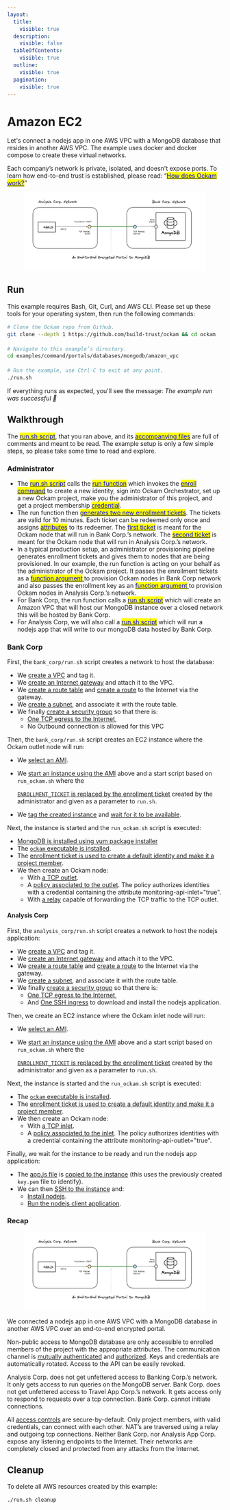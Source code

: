 ```yaml
---
layout:
  title:
    visible: true
  description:
    visible: false
  tableOfContents:
    visible: true
  outline:
    visible: true
  pagination:
    visible: true
---
```


# Amazon EC2

Let's connect a nodejs app in one AWS VPC with a MongoDB database that resides in another AWS VPC. The example uses docker and docker compose to create these virtual networks.&#x20;

Each company’s network is private, isolated, and doesn't expose ports. To learn how end-to-end trust is established, please read: “[<mark style="color:blue;">How does Ockam work?</mark>](../../../how-does-ockam-work.md)”

<figure><img src="../../../.gitbook/assets/mongodb-portal.png" alt=""><figcaption></figcaption></figure>

## Run

This example requires Bash, Git, Curl, and AWS CLI. Please set up these tools for your operating system, then run the following commands:

```bash
# Clone the Ockam repo from Github.
git clone --depth 1 https://github.com/build-trust/ockam && cd ockam

# Navigate to this example’s directory.
cd examples/command/portals/databases/mongodb/amazon_vpc

# Run the example, use Ctrl-C to exit at any point.
./run.sh
```

If everything runs as expected, you'll see the message: _The example run was successful 🥳_

## Walkthrough

The [<mark style="color:blue;">run.sh script</mark>](https://github.com/build-trust/ockam/blob/develop/examples/command/portals/databases/mongodb/amazon\_vpc/run.sh), that you ran above, and its [<mark style="color:blue;">accompanying files</mark>](https://github.com/build-trust/ockam/tree/develop/examples/command/portals/databases/mongodb/amazon\_vpc) are full of comments and meant to be read. The example setup is only a few simple steps, so please take some time to read and explore.

### Administrator

* The [<mark style="color:blue;">run.sh script</mark>](https://github.com/build-trust/ockam/blob/develop/examples/command/portals/databases/mongodb/amazon\_vpc/run.sh) calls the [<mark style="color:blue;">run function</mark>](https://github.com/build-trust/ockam/blob/develop/examples/command/portals/databases/mongodb/amazon\_vpc/run.sh#L14) which invokes the [<mark style="color:blue;">enroll command</mark>](https://github.com/build-trust/ockam/blob/develop/examples/command/portals/databases/mongodb/amazon\_vpc/run.sh#L15-L27) to create a new identity, sign into Ockam Orchestrator, set up a new Ockam project, make you the administrator of this project, and get a project membership [<mark style="color:blue;">credential</mark>](../../../reference/protocols/identities.md#credentials).
* The run function then [<mark style="color:blue;">generates two new enrollment tickets</mark>](https://github.com/build-trust/ockam/blob/develop/examples/command/portals/databases/mongodb/amazon\_vpc/run.sh#L29-L45). The tickets are valid for 10 minutes. Each ticket can be redeemed only once and assigns [<mark style="color:blue;">attributes</mark>](../../../reference/protocols/identities.md#credentials) to its redeemer. The [<mark style="color:blue;">first ticket</mark>](https://github.com/build-trust/ockam/blob/develop/examples/command/portals/databases/mongodb/amazon\_vpc/run.sh#L29-L37) is meant for the Ockam node that will run in Bank Corp.’s network. The [<mark style="color:blue;">second ticket</mark>](https://github.com/build-trust/ockam/blob/develop/examples/command/portals/databases/mongodb/amazon\_vpc/run.sh#L39-L45) is meant for the Ockam node that will run in Analysis Corp.’s network.
* In a typical production setup, an administrator or provisioning pipeline generates enrollment tickets and gives them to nodes that are being provisioned. In our example, the run function is acting on your behalf as the administrator of the Ockam project. It passes the enrollment tickets as a [<mark style="color:blue;">function argument</mark> ](https://github.com/build-trust/ockam/blob/develop/examples/command/portals/databases/mongodb/amazon\_vpc/run.sh#L55C37-L55C56)to provision Ockam nodes in Bank Corp network and also passes the enrollment key as an [<mark style="color:blue;">function argument</mark> ](https://github.com/build-trust/ockam/blob/develop/examples/command/portals/databases/mongodb/amazon\_vpc/run.sh#L55C41-L55C64)to provision Ockam nodes in Analysis Corp.’s network.
* For Bank Corp, the run function calls a [<mark style="color:blue;">run.sh script</mark>](https://github.com/build-trust/ockam/blob/develop/examples/command/portals/databases/mongodb/amazon\_vpc/run.sh#L55) which will create an Amazon VPC that will host our MongoDB instance over a closed network this will be hosted by Bank Corp.
* For Analysis Corp, we will also call a [<mark style="color:blue;">run.sh script</mark>](https://github.com/build-trust/ockam/blob/develop/examples/command/portals/databases/mongodb/amazon\_vpc/run.sh#L55) which will run a nodejs app that will write to our mongoDB data hosted by Bank Corp.

### Bank Corp

First, the `bank_corp/run.sh` script creates a network to host the database:

* We [create a VPC](https://github.com/build-trust/ockam/blob/develop/examples/command/portals/databases/mongodb/amazon\_vpc/bank\_corp/run.sh#L11-L12) and tag it.
* We [create an Internet gateway](https://github.com/build-trust/ockam/blob/develop/examples/command/portals/databases/mongodb/amazon\_vpc/bank\_corp/run.sh#L15-L16) and attach it to the VPC.
* We [create a route table](https://github.com/build-trust/ockam/blob/develop/examples/command/portals/databases/mongodb/amazon\_vpc/bank\_corp/run.sh#L19) and [create a route](https://github.com/build-trust/ockam/blob/develop/examples/command/portals/apis/nodejs/amazon\_ec2/aws\_cli/monitoring\_corp/run.sh#L20) to the Internet via the gateway.
* We [create a subnet](https://github.com/build-trust/ockam/blob/develop/examples/command/portals/databases/mongodb/amazon\_vpc/bank\_corp/run.sh#L23-L27), and associate it with the route table.
* We finally [create a security group](https://github.com/build-trust/ockam/blob/develop/examples/command/portals/databases/mongodb/amazon\_vpc/bank\_corp/run.sh#L32-L34) so that there is:
  * [One TCP egress to the Internet](https://github.com/build-trust/ockam/blob/develop/examples/command/portals/databases/mongodb/amazon\_vpc/bank\_corp/run.sh#L34),
  * No Outbound connection is allowed for this VPC

Then, the `bank_corp/run.sh` script creates an EC2 instance where the Ockam outlet node will run:

* We [select an AMI](https://github.com/build-trust/ockam/blob/develop/examples/command/portals/databases/mongodb/amazon\_vpc/bank\_corp/run.sh#L40-L42).
*   We [start an instance using the AMI](https://github.com/build-trust/ockam/blob/develop/examples/command/portals/databases/mongodb/amazon\_vpc/bank\_corp/run.sh#L48-L50) above and a start script based on `run_ockam.sh` where the

    [`ENROLLMENT_TICKET` is replaced by the enrollment ticket](https://github.com/build-trust/ockam/blob/develop/examples/command/portals/databases/mongodb/amazon\_vpc/bank\_corp/run.sh#L44) created by the administrator and given as a parameter to `run.sh`.
* We [tag the created instance](https://github.com/build-trust/ockam/blob/develop/examples/command/portals/databases/mongodb/amazon\_vpc/bank\_corp/run.sh#L48) and [wait for it to be available](https://github.com/build-trust/ockam/blob/develop/examples/command/portals/databases/mongodb/amazon\_vpc/bank\_corp/run.sh#L49).

Next, the instance is started and the `run_ockam.sh` script is executed:

* [MongoDB is installed using yum package installer](https://github.com/build-trust/ockam/blob/develop/examples/command/portals/databases/mongodb/amazon\_vpc/bank\_corp/run\_ockam.sh#L10-L20)
* The [`ockam` executable is installed](https://github.com/build-trust/ockam/blob/develop/examples/command/portals/databases/mongodb/amazon\_vpc/bank\_corp/run\_ockam.sh#L23-L25).
* The [enrollment ticket is used to create a default identity and make it a project member](https://github.com/build-trust/ockam/blob/develop/examples/command/portals/databases/mongodb/amazon\_vpc/bank\_corp/run\_ockam.sh#L40).
* We then create an Ockam node:
  * With [a TCP outlet](https://github.com/build-trust/ockam/blob/develop/examples/command/portals/databases/mongodb/amazon\_vpc/bank\_corp/run\_ockam.sh#L52).
  * A [policy associated to the outlet](https://github.com/build-trust/ockam/blob/develop/examples/command/portals/databases/mongodb/amazon\_vpc/bank\_corp/run\_ockam.sh#L51). The policy authorizes identities with a credential containing the attribute monitoring-api-inlet="true".
  * With [a relay](https://github.com/build-trust/ockam/blob/develop/examples/command/portals/databases/mongodb/amazon\_vpc/bank\_corp/run\_ockam.sh#L50) capable of forwarding the TCP traffic to the TCP outlet.

#### Analysis Corp

First, the `analysis_corp/run.sh` script creates a network to host the nodejs application:

* We [create a VPC](https://github.com/build-trust/ockam/blob/develop/examples/command/portals/databases/mongodb/amazon\_vpc/analysis\_corp/run.sh#L11-L12) and tag it.
* We [create an Internet gateway](https://github.com/build-trust/ockam/blob/develop/examples/command/portals/databases/mongodb/amazon\_vpc/analysis\_corp/run.sh#L15-L16) and attach it to the VPC.
* We [create a route table](https://github.com/build-trust/ockam/blob/develop/examples/command/portals/databases/mongodb/amazon\_vpc/analysis\_corp/run.sh#L19) and [create a route](https://github.com/build-trust/ockam/blob/develop/examples/command/portals/databases/mongodb/amazon\_vpc/analysis\_corp/run.sh#L20) to the Internet via the gateway.
* We [create a subnet](https://github.com/build-trust/ockam/blob/develop/examples/command/portals/databases/mongodb/amazon\_vpc/analysis\_corp/run.sh#L23-L27), and associate it with the route table.
* We finally [create a security group](https://github.com/build-trust/ockam/blob/develop/examples/command/portals/databases/mongodb/amazon\_vpc/analysis\_corp/run.sh#L32-L33) so that there is:
  * [One TCP egress to the Internet](https://github.com/build-trust/ockam/blob/develop/examples/command/portals/databases/mongodb/amazon\_vpc/analysis\_corp/run.sh#L34),
  * And [One SSH ingress](https://github.com/build-trust/ockam/blob/develop/examples/command/portals/databases/mongodb/amazon\_vpc/analysis\_corp/run.sh#L35) to download and install the nodejs application.

Then, we create an EC2 instance where the Ockam inlet node will run:

* We [select an AMI](https://github.com/build-trust/ockam/blob/develop/examples/command/portals/databases/mongodb/amazon\_vpc/analysis\_corp/run.sh#L40-L42).
*   We [start an instance using the AMI](https://github.com/build-trust/ockam/blob/develop/examples/command/portals/databases/mongodb/amazon\_vpc/analysis\_corp/run.sh#L48-L50) above and a start script based on `run_ockam.sh` where the

    [`ENROLLMENT_TICKET` is replaced by the enrollment ticket](https://github.com/build-trust/ockam/blob/develop/examples/command/portals/databases/mongodb/amazon\_vpc/analysis\_corp/run.sh#L47) created by the administrator and given as a parameter to `run.sh`.

Next, the instance is started and the `run_ockam.sh` script is executed:

* The [`ockam` executable is installed](https://github.com/build-trust/ockam/blob/develop/examples/command/portals/databases/mongodb/amazon\_vpc/analysis\_corp/run\_ockam.sh#10).
* The [enrollment ticket is used to create a default identity and make it a project member](https://github.com/build-trust/ockam/blob/develop/examples/command/portals/databases/mongodb/amazon\_vpc/analysis\_corp/run\_ockam.sh#L26).
* We then create an Ockam node:
  * With [a TCP inlet](https://github.com/build-trust/ockam/blob/develop/examples/command/portals/databases/mongodb/amazon\_vpc/analysis\_corp/run\_ockam.sh#L37).
  * A [policy associated to the inlet](https://github.com/build-trust/ockam/blob/develop/examples/command/portals/databases/mongodb/amazon\_vpc/analysis\_corp/run\_ockam.sh#L36). The policy authorizes identities with a credential containing the attribute monitoring-api-outlet="true".

Finally, we wait for the instance to be ready and run the nodejs app application:

* The [app.js file](https://github.com/build-trust/ockam/blob/develop/examples/command/portals/databases/mongodb/amazon\_vpc/analysis\_corp/app.js) is [copied to the instance](https://github.com/build-trust/ockam/blob/develop/examples/command/portals/databases/mongodb/amazon\_vpc/analysis\_corp/run.sh#L56) (this uses the previously created `key.pem` file to identify).
* We can then [SSH to the instance](https://github.com/build-trust/ockam/blob/develop/examples/command/portals/databases/mongodb/amazon\_vpc/analysis\_corp/run.sh#L57-L61) and:
  * [Install nodejs](https://github.com/build-trust/ockam/blob/develop/examples/command/portals/databases/mongodb/amazon\_vpc/analysis\_corp/run.sh#L59).
  * [Run the nodejs client application](https://github.com/build-trust/ockam/blob/develop/examples/command/portals/databases/mongodb/amazon\_vpc/analysis\_corp/run.sh#L60-L61).

### Recap

<figure><img src="../../../.gitbook/assets/mongodb-portal.png" alt=""><figcaption></figcaption></figure>

We connected a nodejs app in one AWS VPC with a MongoDB database in another AWS VPC over an end-to-end encrypted portal.

Non-public access to MongoDB database are only accessible to enrolled members of the project with the appropriate attributes. The communication channel is [mutually authenticated](https://docs.ockam.io/reference/protocols/secure-channels) and [authorized](https://docs.ockam.io/reference/protocols/access-controls). Keys and credentials are automatically rotated. Access to the API can be easily revoked.

Analysis Corp. does not get unfettered access to Banking Corp.’s network. It only gets access to run queries on the MongoDB server. Bank Corp. does not get unfettered access to Travel App Corp.’s network. It gets access only to respond to requests over a tcp connection. Bank Corp. cannot initiate connections.

All [access controls](https://docs.ockam.io/reference/protocols/access-controls) are secure-by-default. Only project members, with valid credentials, can connect with each other. NAT’s are traversed using a relay and outgoing tcp connections. Neither Bank Corp. nor Analysis App Corp. expose any listening endpoints to the Internet. Their networks are completely closed and protected from any attacks from the Internet.

## Cleanup

To delete all AWS resources created by this example:

```sh
./run.sh cleanup
```
